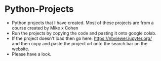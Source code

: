 # Python-Projects
- Python projects that I have created. Most of these projects are from a course created by Mike x Cohen
- Run the projects by copying the code and pasting it onto google colab.
- If the project doesn't load then go here: https://nbviewer.jupyter.org/ and then copy and paste the project url onto the search bar on the website. 
- Please have a look. 
